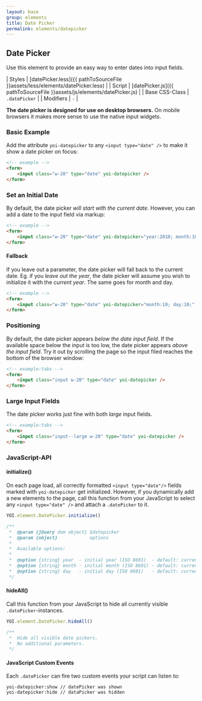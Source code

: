 ```yaml
---
layout: base
group: elements
title: Date Picker
permalink: elements/datepicker
---
```


## Date Picker
Use this element to provide an easy way to enter dates into input fields.

| Styles         | [datePicker.less]({{ pathToSourceFile }}assets/less/elements/datePicker.less) |
| Script         | [datePicker.js]({{ pathToSourceFile }}assets/js/elements/datePicker.js)       |
| Base CSS-Class | `.datePicker`                                                                 |
| Modifiers      | `-`                                                                           |

<p class="hint hint--negative"><strong>The date picker is designed for use on desktop browsers.</strong> On mobile browsers it makes more sense to use the native input widgets.</p>

### Basic Example
Add the attribute `yoi-datepicker` to any `<input type="date" />` to make it show a date picker on focus:

```html
<!-- example -->
<form>
    <input class="w-20" type="date" yoi-datepicker />
</form>
```

### Set an Initial Date
 By default, the date picker *will start with the current date*. However, you can add a date to the input field via markup:

```html
<!-- example -->
<form>
    <input class="w-20" type="date" yoi-datepicker="year:2010; month:10; day:5;" />
</form>
```
#### Fallback
If you leave out a parameter, the date picker will fall back to the current date. Eg. if you *leave out the year*, the date picker will assume you wish to initialize it with the *current year*. The same goes for month and day.

```html
<!-- example -->
<form>
    <input class="w-20" type="date" yoi-datepicker="month:10; day:10;" />
</form>
```

### Positioning
By default, the date picker appears *below the date input field*. If the available space below the input is too low, the date picker appears *above the input field*. Try it out by scrolling the page so the input filed reaches the bottom of the browser window:

```html
<!-- example:tabs -->
<form>
    <input class="input w-20" type="date" yoi-datepicker />
</form>
```

### Large Input Fields
The date picker works just fine with both *large* input fields.

```html
<!-- example:tabs -->
<form>
    <input class="input--large w-20" type="date" yoi-datepicker />
</form>
```

### JavaScript-API

#### initialize()

On each page load, all correctly formatted `<input type="date"/>` fields marked with `yoi-datepicker` get initialized. However, if you dynamically add a new elements to the page, call this function from your JavaScript to select any `<input type="date" />` and attach a `.datePicker` to it.

```js
YOI.element.DatePicker.initialize()

/**
 *  @param {jQuery dom object} $datepicker
 *  @param {object}            options
 *
 *  Available options:
 *
 *  @option {string} year  - initial year (ISO 8601)  - default: current year
 *  @option {string} month - initial month (ISO 8601) - default: current month
 *  @option {string} day   - initial day (ISO 8601)   - default: current day
 */
```

#### hideAll()

Call this function from your JavaScript to hide all currently visible `.datePicker`-instances.

```js
YOI.element.DatePicker.hideAll()

/**
 *  Hide all visible date pickers.
 *  No additional parameters.
 */
````

#### JavaScript Custom Events

Each `.datePicker` can fire two custom events your script can listen to:

```
yoi-datepicker:show // datePicker was shown
yoi-datepicker:hide // dataPicker was hidden
```